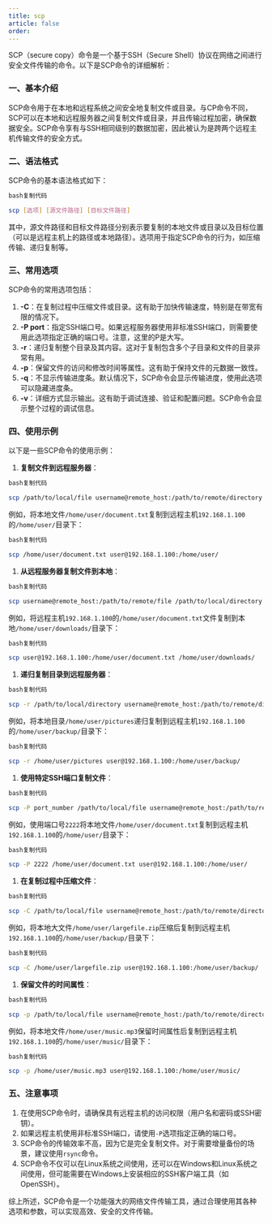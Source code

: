 ```yaml
---
title: scp
article: false
order: 
---
```


SCP（secure copy）命令是一个基于SSH（Secure Shell）协议在网络之间进行安全文件传输的命令。以下是SCP命令的详细解析：

### 一、基本介绍

SCP命令用于在本地和远程系统之间安全地复制文件或目录。与CP命令不同，SCP可以在本地和远程服务器之间复制文件或目录，并且传输过程加密，确保数据安全。SCP命令享有与SSH相同级别的数据加密，因此被认为是跨两个远程主机传输文件的安全方式。

### 二、语法格式

SCP命令的基本语法格式如下：

```bash
bash复制代码

scp [选项] [源文件路径] [目标文件路径]
```

其中，源文件路径和目标文件路径分别表示要复制的本地文件或目录以及目标位置（可以是远程主机上的路径或本地路径）。选项用于指定SCP命令的行为，如压缩传输、递归复制等。

### 三、常用选项

SCP命令的常用选项包括：

1. **-C**：在复制过程中压缩文件或目录。这有助于加快传输速度，特别是在带宽有限的情况下。
2. **-P port**：指定SSH端口号。如果远程服务器使用非标准SSH端口，则需要使用此选项指定正确的端口号。注意，这里的P是大写。
3. **-r**：递归复制整个目录及其内容。这对于复制包含多个子目录和文件的目录非常有用。
4. **-p**：保留文件的访问和修改时间等属性。这有助于保持文件的元数据一致性。
5. **-q**：不显示传输进度条。默认情况下，SCP命令会显示传输进度，使用此选项可以隐藏进度条。
6. **-v**：详细方式显示输出。这有助于调试连接、验证和配置问题。SCP命令会显示整个过程的调试信息。

### 四、使用示例

以下是一些SCP命令的使用示例：

1. **复制文件到远程服务器**：

```bash
bash复制代码

scp /path/to/local/file username@remote_host:/path/to/remote/directory
```

例如，将本地文件`/home/user/document.txt`复制到远程主机`192.168.1.100`的`/home/user/`目录下：

```bash
bash复制代码

scp /home/user/document.txt user@192.168.1.100:/home/user/
```

1. **从远程服务器复制文件到本地**：

```bash
bash复制代码

scp username@remote_host:/path/to/remote/file /path/to/local/directory
```

例如，将远程主机`192.168.1.100`的`/home/user/document.txt`文件复制到本地`/home/user/downloads/`目录下：

```bash
bash复制代码

scp user@192.168.1.100:/home/user/document.txt /home/user/downloads/
```

1. **递归复制目录到远程服务器**：

```bash
bash复制代码

scp -r /path/to/local/directory username@remote_host:/path/to/remote/directory
```

例如，将本地目录`/home/user/pictures`递归复制到远程主机`192.168.1.100`的`/home/user/backup/`目录下：

```bash
bash复制代码

scp -r /home/user/pictures user@192.168.1.100:/home/user/backup/
```

1. **使用特定SSH端口复制文件**：

```bash
bash复制代码

scp -P port_number /path/to/local/file username@remote_host:/path/to/remote/directory
```

例如，使用端口号`2222`将本地文件`/home/user/document.txt`复制到远程主机`192.168.1.100`的`/home/user/`目录下：

```bash
bash复制代码

scp -P 2222 /home/user/document.txt user@192.168.1.100:/home/user/
```

1. **在复制过程中压缩文件**：

```bash
bash复制代码

scp -C /path/to/local/file username@remote_host:/path/to/remote/directory
```

例如，将本地大文件`/home/user/largefile.zip`压缩后复制到远程主机`192.168.1.100`的`/home/user/backup/`目录下：

```bash
bash复制代码

scp -C /home/user/largefile.zip user@192.168.1.100:/home/user/backup/
```

1. **保留文件的时间属性**：

```bash
bash复制代码

scp -p /path/to/local/file username@remote_host:/path/to/remote/directory
```

例如，将本地文件`/home/user/music.mp3`保留时间属性后复制到远程主机`192.168.1.100`的`/home/user/music/`目录下：

```bash
bash复制代码

scp -p /home/user/music.mp3 user@192.168.1.100:/home/user/music/
```

### 五、注意事项

1. 在使用SCP命令时，请确保具有远程主机的访问权限（用户名和密码或SSH密钥）。
2. 如果远程主机使用非标准SSH端口，请使用`-P`选项指定正确的端口号。
3. SCP命令的传输效率不高，因为它是完全复制文件。对于需要增量备份的场景，建议使用`rsync`命令。
4. SCP命令不仅可以在Linux系统之间使用，还可以在Windows和Linux系统之间使用，但可能需要在Windows上安装相应的SSH客户端工具（如OpenSSH）。

综上所述，SCP命令是一个功能强大的网络文件传输工具，通过合理使用其各种选项和参数，可以实现高效、安全的文件传输。